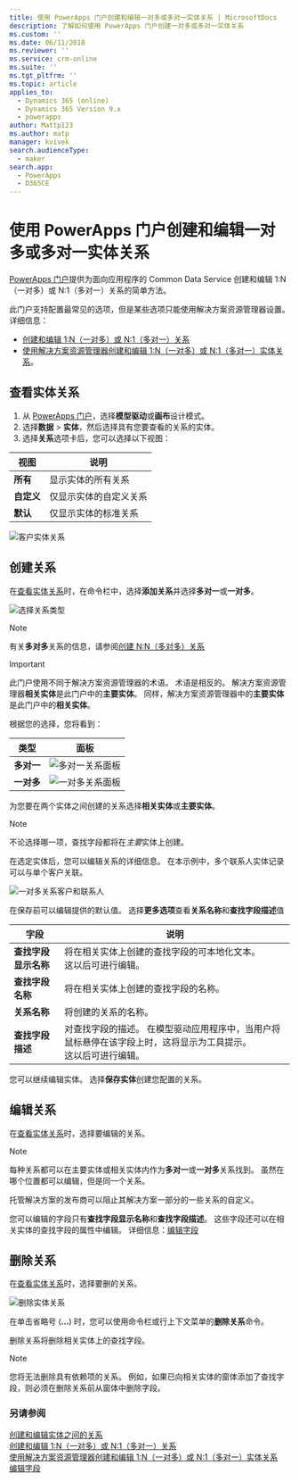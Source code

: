 ```yaml
---
title: 使用 PowerApps 门户创建和编辑一对多或多对一实体关系 | MicrosoftDocs
description: 了解如何使用 PowerApps 门户创建一对多或多对一实体关系
ms.custom: ''
ms.date: 06/11/2018
ms.reviewer: ''
ms.service: crm-online
ms.suite: ''
ms.tgt_pltfrm: ''
ms.topic: article
applies_to:
  - Dynamics 365 (online)
  - Dynamics 365 Version 9.x
  - powerapps
author: Mattp123
ms.author: matp
manager: kvivek
search.audienceType:
  - maker
search.app:
  - PowerApps
  - D365CE
---
```

# <a name="create-and-edit-one-to-many-or-many-to-one-entity-relationships-using-powerapps-portal"></a>使用 PowerApps 门户创建和编辑一对多或多对一实体关系

[PowerApps 门户](https://web.powerapps.com/?utm_source=padocs&utm_medium=linkinadoc&utm_campaign=referralsfromdoc)提供为面向应用程序的 Common Data Service 创建和编辑 1:N（一对多）或 N:1（多对一）关系的简单方法。

此门户支持配置最常见的选项，但是某些选项只能使用解决方案资源管理器设置。 详细信息： 
- [创建和编辑 1:N（一对多）或 N:1（多对一）关系](create-edit-1n-relationships.md)
- [使用解决方案资源管理器创建和编辑 1:N（一对多）或 N:1（多对一）实体关系](create-edit-1n-relationships-solution-explorer.md)。

## <a name="view-entity-relationships"></a>查看实体关系

1. 从 [PowerApps 门户](https://web.powerapps.com/?utm_source=padocs&utm_medium=linkinadoc&utm_campaign=referralsfromdoc)，选择**模型驱动**或**画布**设计模式。
2. 选择**数据** > **实体**，然后选择具有您要查看的关系的实体。
3. 选择**关系**选项卡后，您可以选择以下视图： 

 |视图|说明|
 |--|--|
 |**所有**| 显示实体的所有关系|
 |**自定义**|仅显示实体的自定义关系|
 |**默认**|仅显示实体的标准关系|
<!-- TODO: What is the actual difference between All and Default? -->

![客户实体关系](media/view-account-relationships-portal.png)

## <a name="create-relationships"></a>创建关系

在[查看实体关系](#view-entity-relationships)时，在命令栏中，选择**添加关系**并选择**多对一**或**一对多**。

![选择关系类型](media/add-relationship-menu-portal.png)

> [!NOTE]
> 有关**多对多**关系的信息，请参阅[创建 N:N（多对多）关系](create-edit-nn-relationships.md)

<!-- This may change going forward, but this is the way it is now. #2534972 -->
> [!Important]
> 此门户使用不同于解决方案资源管理器的术语。 术语是相反的。 解决方案资源管理器**相关实体**是此门户中的**主要实体**。 同样，解决方案资源管理器中的**主要实体**是此门户中的**相关实体**。

根据您的选择，您将看到：

<!-- These are the correct screenshots from the UI as of 6/11/18 -->
|类型 |面板|
|--|--|
|**多对一**|![多对一关系面板](media/many-to-one-relationship-panel.png)|
|**一对多**|![一对多关系面板](media/one-to-many-relationship-panel.png)|

为您要在两个实体之间创建的关系选择**相关实体**或**主要实体**。 

> [!NOTE]
> 不论选择哪一项，查找字段都将在*主要*实体上创建。

在选定实体后，您可以编辑关系的详细信息。 在本示例中，多个联系人实体记录可以与单个客户关联。

<!-- These are the correct screenshots from the UI as of 6/11/18 -->
![一对多关系客户和联系人](media/One-to-many-account-contact.png)

在保存前可以编辑提供的默认值。 选择**更多选项**查看**关系名称**和**查找字段描述**值

|字段|说明|
|--|--|
|**查找字段显示名称**|将在相关实体上创建的查找字段的可本地化文本。<br />这以后可进行编辑。|
|**查找字段名称**|将在相关实体上创建的查找字段的名称。|
|**关系名称**|将创建的关系的名称。|
|**查找字段描述**|对查找字段的描述。 在模型驱动应用程序中，当用户将鼠标悬停在该字段上时，这将显示为工具提示。 <br />这以后可进行编辑。|

您可以继续编辑实体。 选择**保存实体**创建您配置的关系。

## <a name="edit-relationships"></a>编辑关系

在[查看实体关系](#view-entity-relationships)时，选择要编辑的关系。

> [!NOTE]
> 每种关系都可以在主要实体或相关实体内作为**多对一**或**一对多**关系找到。 虽然在哪个位置都可以编辑，但是同一个关系。
>
> 托管解决方案的发布商可以阻止其解决方案一部分的一些关系的自定义。

您可以编辑的字段只有**查找字段显示名称**和**查找字段描述**。 这些字段还可以在相关实体的查找字段的属性中编辑。 详细信息：[编辑字段](create-edit-field-portal.md#edit-a-field)

## <a name="delete-relationships"></a>删除关系

在[查看实体关系](#view-entity-relationships)时，选择要删的关系。

![删除实体关系](media/delete-entity-relationship-portal.png)

在单击省略号 (**...**) 时，您可以使用命令栏或行上下文菜单的**删除关系**命令。

删除关系将删除相关实体上的查找字段。

> [!NOTE]
> 您将无法删除具有依赖项的关系。 例如，如果已向相关实体的窗体添加了查找字段，则必须在删除关系前从窗体中删除字段。

### <a name="see-also"></a>另请参阅

[创建和编辑实体之间的关系](create-edit-entity-relationships.md)<br />
[创建和编辑 1:N（一对多）或 N:1（多对一）关系](create-edit-1n-relationships.md)<br />
[使用解决方案资源管理器创建和编辑 1:N（一对多）或 N:1（多对一）实体关系](create-edit-1n-relationships-solution-explorer.md)<br />
[编辑字段](create-edit-field-portal.md#edit-a-field)
